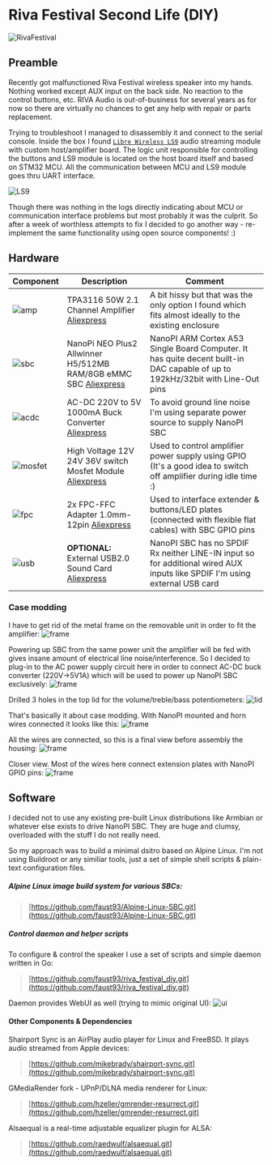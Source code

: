 # Riva Festival Second Life (DIY)

![RivaFestival](images/RIVA_FESTIVAL_-_Black.jpg)

## Preamble

Recently got malfunctioned Riva Festival wireless speaker into my hands. Nothing worked except AUX input on the back side. No reaction to the control buttons, etc. RIVA Audio is out-of-business for several years as for now so there are virtually no chances to get any help with repair or parts replacement.

Trying to troubleshoot I managed to disassembly it and connect to the serial console. Inside the box I found [`Libre Wireless LS9`](https://www.librewireless.com/technologies.html) audio streaming module with custom host/amplifier board. The logic unit responsible for controlling the buttons and LS9 module is located on the host board itself and based on STM32 MCU. All the communication between MCU and LS9 module goes thru UART interface.

![LS9](images/ls9.jpg)

Though there was nothing in the logs directly indicating about MCU or communication interface problems but most probably it was the culprit. So after a week of worthless attempts to fix I decided to go another way - re-implement the same functionality using open source components! :)

## Hardware

Component | Description | Comment
--- | --- | ---
![amp](images/amp.jpg)| TPA3116 50W 2.1 Channel Amplifier [Aliexpress](https://www.aliexpress.com/item/1005001561676428.html) | A bit hissy but that was the only option I found which fits almost ideally to the existing enclosure
![sbc](images/sbc.jpg) | NanoPi NEO Plus2 Allwinner H5/512MB RAM/8GB eMMC SBC [Aliexpress](https://www.aliexpress.com/item/1005004206663555.html)| NanoPI ARM Cortex A53 Single Board Computer. It has quite decent built-in DAC capable of up to 192kHz/32bit with Line-Out pins
![acdc](images/acdc.jpg) | AC-DC 220V to 5V 1000mA Buck Converter [Aliexpress](https://www.aliexpress.com/item/1005005021311232.html)| To avoid ground line noise I'm using separate power source to supply NanoPI SBC
![mosfet](images/mosfet.jpg)| High Voltage 12V 24V 36V switch Mosfet Module [Aliexpress](https://www.aliexpress.com/item/1005003764524106.html)| Used to control amplifier power supply using GPIO (It's a good idea to switch off amplifier during idle time :)
![fpc](images/fpc_ffc.jpg)| 2x FPC-FFC Adapter 1.0mm-12pin [Aliexpress](https://www.aliexpress.com/item/1005004016362789.html)| Used to interface extender & buttons/LED plates (connected with flexible flat cables) with SBC GPIO pins
![usb](images/usb_sound.jpg)| **OPTIONAL:** External USB2.0 Sound Card [Aliexpress](https://www.aliexpress.com/item/32815685327.html)| NanoPI SBC has no SPDIF Rx neither LINE-IN input so for additional wired AUX inputs like SPDIF I'm using external USB card

### Case modding

I have to get rid of the metal frame on the removable unit in order to fit the amplifier:
![frame](images/riva1.jpg)

Powering up SBC from the same power unit the amplifier will be fed with gives insane amount of electrical line noise/interference.
So I decided to plug-in to the AC power supply circuit here in order to connect AC-DC buck converter (220V->5V1A) which will be used to power up NanoPI SBC exclusively:
![frame](images/acdc_line.jpg)

Drilled 3 holes in the top lid for the volume/treble/bass potentiometers:
![lid](images/lid.jpg)

That's basically it about case modding. With NanoPI mounted and horn wires connected it looks like this:
![frame](images/riva2.jpg)

All the wires are connected, so this is a final view before assembly the housing:
![frame](images/riva3.jpg)

Closer view. Most of the wires here connect extension plates with NanoPI GPIO pins:
![frame](images/riva4.jpg)

## Software

I decided not to use any existing pre-built Linux distributions like Armbian or whatever else exists to drive NanoPI SBC. They are huge and clumsy, overloaded with the stuff I do not really need.

So my approach was to build a minimal dsitro based on Alpine Linux. I'm not using Buildroot or any similiar tools, just a set of simple shell scripts & plain-text configuration files.

##### Alpine Linux image build system for various SBCs:
> [https://github.com/faust93/Alpine-Linux-SBC.git](https://github.com/faust93/Alpine-Linux-SBC.git)

##### Control daemon and helper scripts
To configure & control the speaker I use a set of scripts and simple daemon written in Go:

> [https://github.com/faust93/riva_festival_diy.git](https://github.com/faust93/riva_festival_diy.git)

Daemon provides WebUI as well (trying to mimic original UI):
![ui](images/web.jpg)

#### Other Components & Dependencies

Shairport Sync is an AirPlay audio player for Linux and FreeBSD. It plays audio streamed from Apple devices:
> [https://github.com/mikebrady/shairport-sync.git](https://github.com/mikebrady/shairport-sync.git)

GMediaRender fork - UPnP/DLNA media renderer for Linux:
> [https://github.com/hzeller/gmrender-resurrect.git](https://github.com/hzeller/gmrender-resurrect.git)

Alsaequal is a real-time adjustable equalizer plugin for ALSA:
> [https://github.com/raedwulf/alsaequal.git](https://github.com/raedwulf/alsaequal.git)
